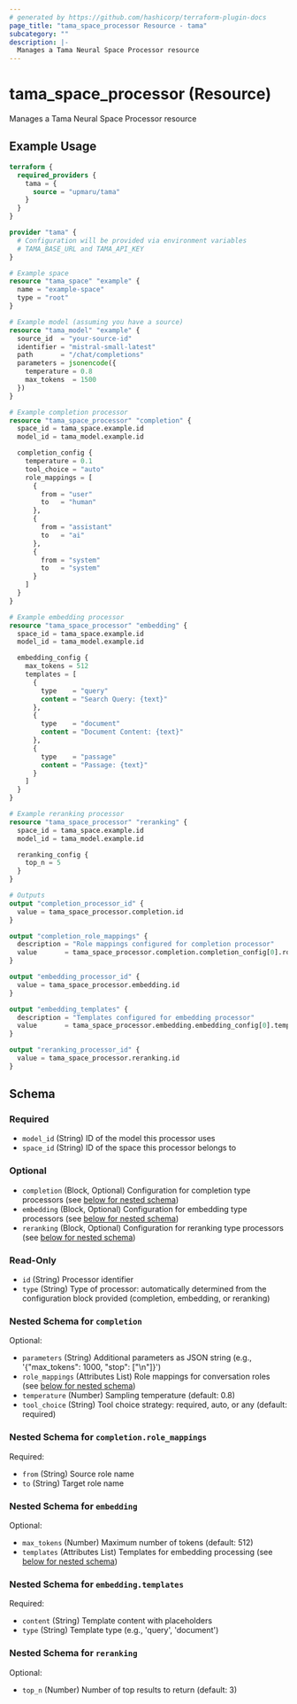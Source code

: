 ```yaml
---
# generated by https://github.com/hashicorp/terraform-plugin-docs
page_title: "tama_space_processor Resource - tama"
subcategory: ""
description: |-
  Manages a Tama Neural Space Processor resource
---
```


# tama_space_processor (Resource)

Manages a Tama Neural Space Processor resource

## Example Usage

```terraform
terraform {
  required_providers {
    tama = {
      source = "upmaru/tama"
    }
  }
}

provider "tama" {
  # Configuration will be provided via environment variables
  # TAMA_BASE_URL and TAMA_API_KEY
}

# Example space
resource "tama_space" "example" {
  name = "example-space"
  type = "root"
}

# Example model (assuming you have a source)
resource "tama_model" "example" {
  source_id  = "your-source-id"
  identifier = "mistral-small-latest"
  path       = "/chat/completions"
  parameters = jsonencode({
    temperature = 0.8
    max_tokens  = 1500
  })
}

# Example completion processor
resource "tama_space_processor" "completion" {
  space_id = tama_space.example.id
  model_id = tama_model.example.id

  completion_config {
    temperature = 0.1
    tool_choice = "auto"
    role_mappings = [
      {
        from = "user"
        to   = "human"
      },
      {
        from = "assistant"
        to   = "ai"
      },
      {
        from = "system"
        to   = "system"
      }
    ]
  }
}

# Example embedding processor
resource "tama_space_processor" "embedding" {
  space_id = tama_space.example.id
  model_id = tama_model.example.id

  embedding_config {
    max_tokens = 512
    templates = [
      {
        type    = "query"
        content = "Search Query: {text}"
      },
      {
        type    = "document"
        content = "Document Content: {text}"
      },
      {
        type    = "passage"
        content = "Passage: {text}"
      }
    ]
  }
}

# Example reranking processor
resource "tama_space_processor" "reranking" {
  space_id = tama_space.example.id
  model_id = tama_model.example.id

  reranking_config {
    top_n = 5
  }
}

# Outputs
output "completion_processor_id" {
  value = tama_space_processor.completion.id
}

output "completion_role_mappings" {
  description = "Role mappings configured for completion processor"
  value       = tama_space_processor.completion.completion_config[0].role_mappings
}

output "embedding_processor_id" {
  value = tama_space_processor.embedding.id
}

output "embedding_templates" {
  description = "Templates configured for embedding processor"
  value       = tama_space_processor.embedding.embedding_config[0].templates
}

output "reranking_processor_id" {
  value = tama_space_processor.reranking.id
}
```

<!-- schema generated by tfplugindocs -->
## Schema

### Required

- `model_id` (String) ID of the model this processor uses
- `space_id` (String) ID of the space this processor belongs to

### Optional

- `completion` (Block, Optional) Configuration for completion type processors (see [below for nested schema](#nestedblock--completion))
- `embedding` (Block, Optional) Configuration for embedding type processors (see [below for nested schema](#nestedblock--embedding))
- `reranking` (Block, Optional) Configuration for reranking type processors (see [below for nested schema](#nestedblock--reranking))

### Read-Only

- `id` (String) Processor identifier
- `type` (String) Type of processor: automatically determined from the configuration block provided (completion, embedding, or reranking)

<a id="nestedblock--completion"></a>
### Nested Schema for `completion`

Optional:

- `parameters` (String) Additional parameters as JSON string (e.g., '{"max_tokens": 1000, "stop": ["\n"]}')
- `role_mappings` (Attributes List) Role mappings for conversation roles (see [below for nested schema](#nestedatt--completion--role_mappings))
- `temperature` (Number) Sampling temperature (default: 0.8)
- `tool_choice` (String) Tool choice strategy: required, auto, or any (default: required)

<a id="nestedatt--completion--role_mappings"></a>
### Nested Schema for `completion.role_mappings`

Required:

- `from` (String) Source role name
- `to` (String) Target role name



<a id="nestedblock--embedding"></a>
### Nested Schema for `embedding`

Optional:

- `max_tokens` (Number) Maximum number of tokens (default: 512)
- `templates` (Attributes List) Templates for embedding processing (see [below for nested schema](#nestedatt--embedding--templates))

<a id="nestedatt--embedding--templates"></a>
### Nested Schema for `embedding.templates`

Required:

- `content` (String) Template content with placeholders
- `type` (String) Template type (e.g., 'query', 'document')



<a id="nestedblock--reranking"></a>
### Nested Schema for `reranking`

Optional:

- `top_n` (Number) Number of top results to return (default: 3)
